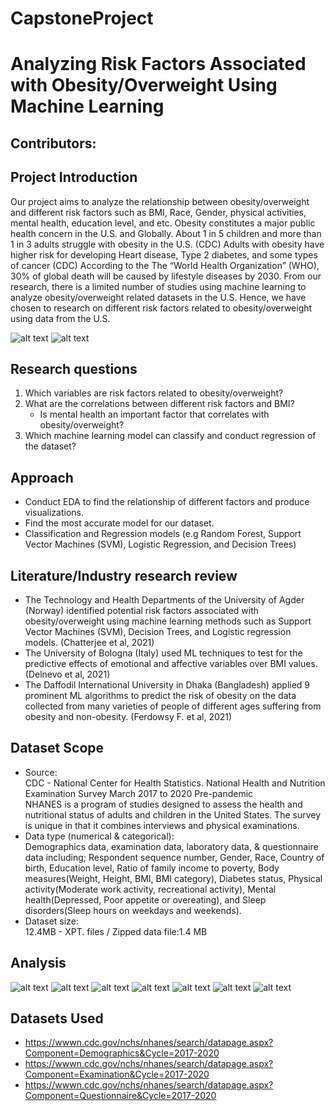 # CapstoneProject
# Analyzing Risk Factors Associated  with Obesity/Overweight Using Machine Learning

## Contributors:


## Project Introduction
Our project aims to analyze the relationship between obesity/overweight and different risk factors such as BMI, Race, Gender, physical activities, mental health, education level, and etc. Obesity constitutes a major public health concern in the U.S. and Globally. About 1 in 5 children and more than 1 in 3 adults struggle with obesity in the U.S. (CDC) Adults with obesity have higher risk for developing Heart disease, Type 2 diabetes, and some types of cancer (CDC) According to the The “World Health Organization” (WHO), 30% of global death will be caused by lifestyle diseases by 2030. From our research, there is a limited number of studies using machine learning to analyze obesity/overweight related datasets in the U.S. Hence, we have chosen to research on different risk factors related to obesity/overweight using data from the U.S.<br/>

![alt text](https://www.cdc.gov/obesity/about-obesity/images/1in5-1in3.jpg)
![alt text](https://www.cdc.gov/obesity/about-obesity/images/higher-risk.jpg)

## Research questions
1. Which variables are risk factors related to obesity/overweight?<br/>
2. What are the correlations between different risk factors and BMI?<br/>
    - Is mental health an important factor that correlates with obesity/overweight?<br/>
3. Which machine learning model can classify and conduct regression of the dataset?<br/>

## Approach
- Conduct EDA to find the relationship of different factors and produce visualizations. <br/>
- Find the most accurate model for our dataset. <br />
- Classification and Regression models (e.g Random Forest, Support Vector Machines (SVM), Logistic Regression, and Decision Trees)<br/>

## Literature/Industry research review
- The Technology and Health Departments of the University of Agder (Norway) identified potential risk factors associated with obesity/overweight using machine learning methods such as Support Vector Machines (SVM), Decision Trees, and Logistic regression models. (Chatterjee et al, 2021)
- The University of Bologna (Italy) used ML techniques to test for the predictive effects of emotional and affective variables over BMI values. (Delnevo et al, 2021)
- The Daffodil International University in Dhaka (Bangladesh) applied 9 prominent ML algorithms to predict the risk of obesity on the data collected from many varieties of people of different ages suffering from obesity and non-obesity. (Ferdowsy F. et al, 2021)



## Dataset Scope
- Source: <br/>
CDC - National Center for Health Statistics. National Health and Nutrition Examination Survey  March 2017 to 2020 Pre-pandemic<br/>
NHANES is a program of studies designed to assess the health and nutritional status of adults and children in the United States. 
The survey is unique in that it combines interviews and physical examinations. <br/>
- Data type (numerical & categorical): <br/>
Demographics data, examination data, laboratory data, & questionnaire data including; Respondent sequence number, Gender, Race, Country of birth, Education level, Ratio of family income to poverty, Body measures(Weight, Height, BMI, BMI category), Diabetes status, Physical activity(Moderate work activity, recreational activity), Mental health(Depressed, Poor appetite or overeating), and Sleep disorders(Sleep hours on weekdays and weekends). <br/>
- Dataset size:<br/>
12.4MB - XPT. files / Zipped data file:1.4 MB<br/>

## Analysis
![alt text](https://github.com/DATA606Project-TeamS/CapstoneProject-ObesityandML/blob/main/Output/Heatmap.png)
![alt text](https://github.com/DATA606Project-TeamS/CapstoneProject-ObesityandML/blob/main/Output/BMI%20dist.png)
![alt text](https://github.com/DATA606Project-TeamS/CapstoneProject-ObesityandML/blob/main/Output/Age%20groups.png)
![alt text](https://github.com/DATA606Project-TeamS/CapstoneProject-ObesityandML/blob/main/Output/BMI%26AgeGroups.png)
![alt text](https://github.com/DATA606Project-TeamS/CapstoneProject-ObesityandML/blob/main/Output/BMI%26Gender-boxplot.png)
![alt text](https://github.com/DATA606Project-TeamS/CapstoneProject-ObesityandML/blob/main/Output/BMI%26Race-boxplot.png)
![alt text](https://github.com/DATA606Project-TeamS/CapstoneProject-ObesityandML/blob/main/Output/BMI%20guide.png)

## Datasets Used
- https://wwwn.cdc.gov/nchs/nhanes/search/datapage.aspx?Component=Demographics&Cycle=2017-2020
- https://wwwn.cdc.gov/nchs/nhanes/search/datapage.aspx?Component=Examination&Cycle=2017-2020
- https://wwwn.cdc.gov/nchs/nhanes/search/datapage.aspx?Component=Questionnaire&Cycle=2017-2020
